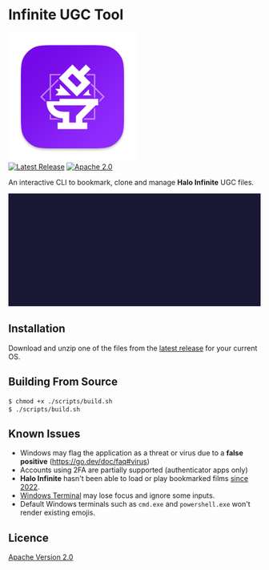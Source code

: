 # Infinite UGC Tool

<p>
    <img alt="InfiniteUGCTool" title="InfiniteUGCTool" src="./assets/resource/darwin/icon_256x256.png" width="256">
    <br>
    <a href="https://github.com/Alexis-Bize/InfiniteUGCTool/releases"><img src="https://img.shields.io/github/v/release/Alexis-Bize/InfiniteUGCTool?include_prereleases" alt="Latest Release"></a>
    <a href="https://www.apache.org/licenses/LICENSE-2.0"><img src="https://img.shields.io/badge/License-Apache_2.0-blue.svg" alt="Apache 2.0"></a>
</p>

An interactive CLI to bookmark, clone and manage **Halo Infinite** UGC files.

<img alt="InfiniteUGCTool CLI" title="InfiniteUGCTool CLI" src="./assets/preview.gif?v=2" width="600" />

## Installation

Download and unzip one of the files from the [latest release](https://github.com/Alexis-Bize/InfiniteUGCTool/releases/latest) for your current OS.

## Building From Source

```shell
$ chmod +x ./scripts/build.sh
$ ./scripts/build.sh
```

## Known Issues

-   Windows may flag the application as a threat or virus due to a **false positive** (https://go.dev/doc/faq#virus)
-   Accounts using 2FA are partially supported (authenticator apps only)
-   **Halo Infinite** hasn't been able to load or play bookmarked films [since 2022](https://x.com/gruntdotapi/status/1544268951311491072).
-   [Windows Terminal](https://apps.microsoft.com/detail/9n0dx20hk701) may lose focus and ignore some inputs.
-   Default Windows terminals such as `cmd.exe` and `powershell.exe` won't render existing emojis.

## Licence

[Apache Version 2.0](/LICENCE)
